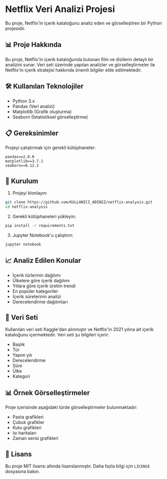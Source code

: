 # Netflix Veri Analizi Projesi

Bu proje, Netflix'in içerik kataloğunu analiz eden ve görselleştiren bir Python projesidir.

## 📊 Proje Hakkında

Bu proje, Netflix'in içerik kataloğunda bulunan film ve dizilerin detaylı bir analizini sunar. Veri seti üzerinde yapılan analizler ve görselleştirmeler ile Netflix'in içerik stratejisi hakkında önemli bilgiler elde edilmektedir.

## 🛠️ Kullanılan Teknolojiler

- Python 3.x
- Pandas (Veri analizi)
- Matplotlib (Grafik oluşturma)
- Seaborn (İstatistiksel görselleştirme)

## 📋 Gereksinimler

Projeyi çalıştırmak için gerekli kütüphaneler:
```
pandas==2.0.0
matplotlib==3.7.1
seaborn==0.12.2
```

## 🚀 Kurulum

1. Projeyi klonlayın:
```bash
git clone https://github.com/KULLANICI_ADINIZ/netflix-analysis.git
cd netflix-analysis
```

2. Gerekli kütüphaneleri yükleyin:
```bash
pip install -r requirements.txt
```

3. Jupyter Notebook'u çalıştırın:
```bash
jupyter notebook
```

## 📈 Analiz Edilen Konular

- İçerik türlerinin dağılımı
- Ülkelere göre içerik dağılımı
- Yıllara göre içerik üretim trendi
- En popüler kategoriler
- İçerik sürelerinin analizi
- Derecelendirme dağılımları

## 📝 Veri Seti

Kullanılan veri seti Kaggle'dan alınmıştır ve Netflix'in 2021 yılına ait içerik kataloğunu içermektedir. Veri seti şu bilgileri içerir:
- Başlık
- Tür
- Yapım yılı
- Derecelendirme
- Süre
- Ülke
- Kategori

## 📊 Örnek Görselleştirmeler

Proje içerisinde aşağıdaki türde görselleştirmeler bulunmaktadır:
- Pasta grafikleri
- Çubuk grafikler
- Kutu grafikleri
- Isı haritaları
- Zaman serisi grafikleri

## 📄 Lisans

Bu proje MIT lisansı altında lisanslanmıştır. Daha fazla bilgi için `LICENSE` dosyasına bakın. 